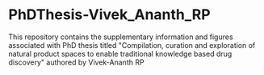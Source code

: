 # PhDThesis-Vivek_Ananth_RP
This repository contains the supplementary information and figures associated with PhD thesis titled "Compilation, curation and exploration of natural product spaces to enable traditional knowledge based drug discovery" authored by Vivek-Ananth RP
